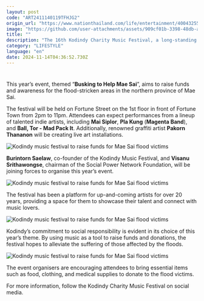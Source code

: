 ```yaml
---
layout: post
code: "ART2411140119TFHJG2"
origin_url: "https://www.nationthailand.com/life/entertainment/40043255"
image: "https://github.com/user-attachments/assets/909cf01b-3398-48db-adf9-f08cfe448a2e"
title: ""
description: "The 16th Kodindy Charity Music Festival, a long-standing event dedicated to fostering indie music and giving back to the community, is set to take place on November 29."
category: "LIFESTYLE"
language: "en"
date: 2024-11-14T04:36:52.730Z
---
```


# 











This year’s event, themed “**Busking to Help Mae Sai**”, aims to raise funds and awareness for the flood-stricken areas in the northern province of Mae Sai.

The festival will be held on Fortune Street on the 1st floor in front of Fortune Town from 2pm to 11pm. Attendees can expect performances from a lineup of talented indie artists, including **Mai Siplor**, **Pla Kung** (**Magenta Band**), and **Ball, Tor - Mad Pack It**. Additionally, renowned graffiti artist **Pakorn Thananon** will be creating live art installations.

  ![Kodindy music festival to raise funds for Mae Sai flood victims](https://github.com/user-attachments/assets/bb44dfe7-311b-49a9-b407-d9cf5cfac95b)

**Burintorn Saelaw**, co-founder of the Kodindy Music Festival, and **Visanu Srithawongse**, chairman of the Social Power Network Foundation, will be joining forces to organise this year’s event.

  ![Kodindy music festival to raise funds for Mae Sai flood victims](https://github.com/user-attachments/assets/1d85288b-8b89-4990-939d-7b7adf1dc004)

The festival has been a platform for up-and-coming artists for over 20 years, providing a space for them to showcase their talent and connect with music lovers.

  ![Kodindy music festival to raise funds for Mae Sai flood victims](https://github.com/user-attachments/assets/138988bb-838c-41ec-b04e-d37c3860a3ee)

Kodindy’s commitment to social responsibility is evident in its choice of this year’s theme. By using music as a tool to raise funds and donations, the festival hopes to alleviate the suffering of those affected by the floods.

  ![Kodindy music festival to raise funds for Mae Sai flood victims](https://github.com/user-attachments/assets/b03dd234-a6e0-4395-83bd-5e60c6e86073)

The event organisers are encouraging attendees to bring essential items such as food, clothing, and medical supplies to donate to the flood victims.

For more information, follow the Kodindy Charity Music Festival on social media.

